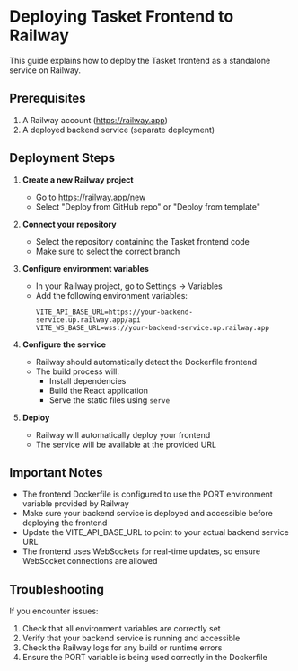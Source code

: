 # Deploying Tasket Frontend to Railway

This guide explains how to deploy the Tasket frontend as a standalone service on Railway.

## Prerequisites

1. A Railway account (https://railway.app)
2. A deployed backend service (separate deployment)

## Deployment Steps

1. **Create a new Railway project**
   - Go to https://railway.app/new
   - Select "Deploy from GitHub repo" or "Deploy from template"

2. **Connect your repository**
   - Select the repository containing the Tasket frontend code
   - Make sure to select the correct branch

3. **Configure environment variables**
   - In your Railway project, go to Settings → Variables
   - Add the following environment variables:
     ```
     VITE_API_BASE_URL=https://your-backend-service.up.railway.app/api
     VITE_WS_BASE_URL=wss://your-backend-service.up.railway.app
     ```

4. **Configure the service**
   - Railway should automatically detect the Dockerfile.frontend
   - The build process will:
     - Install dependencies
     - Build the React application
     - Serve the static files using `serve`

5. **Deploy**
   - Railway will automatically deploy your frontend
   - The service will be available at the provided URL

## Important Notes

- The frontend Dockerfile is configured to use the PORT environment variable provided by Railway
- Make sure your backend service is deployed and accessible before deploying the frontend
- Update the VITE_API_BASE_URL to point to your actual backend service URL
- The frontend uses WebSockets for real-time updates, so ensure WebSocket connections are allowed

## Troubleshooting

If you encounter issues:

1. Check that all environment variables are correctly set
2. Verify that your backend service is running and accessible
3. Check the Railway logs for any build or runtime errors
4. Ensure the PORT variable is being used correctly in the Dockerfile